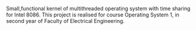 Small,functional kernel of multithreaded operating system with time sharing for Intel 8086.
This project is realised for course Operating System 1, in second year of Faculty of Electrical Engineering.
